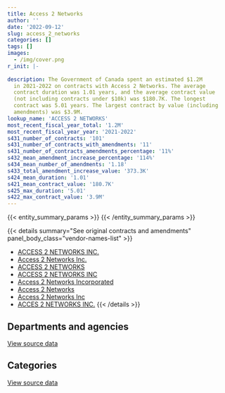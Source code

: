 ```yaml
---
title: Access 2 Networks
author: ''
date: '2022-09-12'
slug: access_2_networks
categories: []
tags: []
images:
  - /img/cover.png
r_init: |-
  
description: The Government of Canada spent an estimated $1.2M
  in 2021-2022 on contracts with Access 2 Networks. The average
  contract duration was 1.01 years, and the average contract value
  (not including contracts under $10k) was $180.7K. The longest
  contract was 5.01 years. The largest contract by value (including
  amendments) was $3.9M.
lookup_name: 'ACCESS 2 NETWORKS'
most_recent_fiscal_year_total: '1.2M'
most_recent_fiscal_year_year: '2021-2022'
s431_number_of_contracts: '101'
s431_number_of_contracts_with_amendments: '11'
s431_number_of_contracts_amendments_percentage: '11%'
s432_mean_amendment_increase_percentage: '114%'
s434_mean_number_of_amendments: '1.18'
s433_total_amendment_increase_value: '373.3K'
s424_mean_duration: '1.01'
s421_mean_contract_value: '180.7K'
s425_max_duration: '5.01'
s422_max_contract_value: '3.9M'
---
```


<script src="/rmarkdown-libs/htmlwidgets/htmlwidgets.js"></script>
<link href="/rmarkdown-libs/datatables-css/datatables-crosstalk.css" rel="stylesheet" />
<script src="/rmarkdown-libs/datatables-binding/datatables.js"></script>
<script src="/rmarkdown-libs/jquery/jquery-3.6.0.min.js"></script>
<link href="/rmarkdown-libs/dt-core-bootstrap/css/dataTables.bootstrap.min.css" rel="stylesheet" />
<link href="/rmarkdown-libs/dt-core-bootstrap/css/dataTables.bootstrap.extra.css" rel="stylesheet" />
<script src="/rmarkdown-libs/dt-core-bootstrap/js/jquery.dataTables.min.js"></script>
<script src="/rmarkdown-libs/dt-core-bootstrap/js/dataTables.bootstrap.min.js"></script>
<link href="/rmarkdown-libs/crosstalk/css/crosstalk.min.css" rel="stylesheet" />
<script src="/rmarkdown-libs/crosstalk/js/crosstalk.min.js"></script>
<script src="/rmarkdown-libs/htmlwidgets/htmlwidgets.js"></script>
<link href="/rmarkdown-libs/datatables-css/datatables-crosstalk.css" rel="stylesheet" />
<script src="/rmarkdown-libs/datatables-binding/datatables.js"></script>
<script src="/rmarkdown-libs/jquery/jquery-3.6.0.min.js"></script>
<link href="/rmarkdown-libs/dt-core-bootstrap/css/dataTables.bootstrap.min.css" rel="stylesheet" />
<link href="/rmarkdown-libs/dt-core-bootstrap/css/dataTables.bootstrap.extra.css" rel="stylesheet" />
<script src="/rmarkdown-libs/dt-core-bootstrap/js/jquery.dataTables.min.js"></script>
<script src="/rmarkdown-libs/dt-core-bootstrap/js/dataTables.bootstrap.min.js"></script>
<link href="/rmarkdown-libs/crosstalk/css/crosstalk.min.css" rel="stylesheet" />
<script src="/rmarkdown-libs/crosstalk/js/crosstalk.min.js"></script>

{{< entity_summary_params >}}
{{< /entity_summary_params >}}

{{< details summary="See original contracts and amendments" panel_body_class="vendor-names-list" >}}
- [ACCESS 2 NETWORKS INC.](https://search.open.canada.ca/en/ct/?sort=contract_value_f%20desc&page=1&search_text=%22ACCESS%202%20NETWORKS%20INC.%22)
- [Access 2 Networks Inc.](https://search.open.canada.ca/en/ct/?sort=contract_value_f%20desc&page=1&search_text=%22Access%202%20Networks%20Inc.%22)
- [ACCESS 2 NETWORKS](https://search.open.canada.ca/en/ct/?sort=contract_value_f%20desc&page=1&search_text=%22ACCESS%202%20NETWORKS%22)
- [ACCESS 2 NETWORKS INC](https://search.open.canada.ca/en/ct/?sort=contract_value_f%20desc&page=1&search_text=%22ACCESS%202%20NETWORKS%20INC%22)
- [Access 2 Networks Incorporated](https://search.open.canada.ca/en/ct/?sort=contract_value_f%20desc&page=1&search_text=%22Access%202%20Networks%20Incorporated%22)
- [Access 2 Networks](https://search.open.canada.ca/en/ct/?sort=contract_value_f%20desc&page=1&search_text=%22Access%202%20Networks%22)
- [Access 2 Networks Inc](https://search.open.canada.ca/en/ct/?sort=contract_value_f%20desc&page=1&search_text=%22Access%202%20Networks%20Inc%22)
- [ACCES 2 NETWORKS INC.](https://search.open.canada.ca/en/ct/?sort=contract_value_f%20desc&page=1&search_text=%22ACCES%202%20NETWORKS%20INC.%22)
{{< /details >}}

## Departments and agencies

<div id="htmlwidget-1" style="width:100%;height:auto;" class="datatables html-widget"></div>
<script type="application/json" data-for="htmlwidget-1">{"x":{"style":"bootstrap","filter":"none","vertical":false,"data":[["<a href=\"/departments/cbsa-asfc/\">Canada Border Services Agency<\/a>","<a href=\"/departments/cra-arc/\">Canada Revenue Agency<\/a>","<a href=\"/departments/crtc/\">Canadian Radio-television and Telecommunications Commission<\/a>","<a href=\"/departments/csa-asc/\">Canadian Space Agency<\/a>","<a href=\"/departments/cta-otc/\">Canadian Transportation Agency<\/a>","<a href=\"/departments/dfatd-maecd/\">Global Affairs Canada<\/a>","<a href=\"/departments/dfo-mpo/\">Fisheries and Oceans Canada<\/a>","<a href=\"/departments/dnd-mdn/\">National Defence<\/a>","<a href=\"/departments/fcac-acfc/\">Financial Consumer Agency of Canada<\/a>","<a href=\"/departments/nrc-cnrc/\">National Research Council Canada<\/a>","<a href=\"/departments/nserc-crsng/\">Natural Sciences and Engineering Research Council of Canada<\/a>","<a href=\"/departments/osgg-bsgg/\">Office of the Secretary to the Governor General<\/a>","<a href=\"/departments/rcmp-grc/\">Royal Canadian Mounted Police<\/a>","<a href=\"/departments/ssc-spc/\">Shared Services Canada<\/a>"],[null,6758.82,27284.21,null,18110.66,null,145431,206610.08,null,null,517245.38,null,10644.6,4124009.08],[null,16092.86,41672.05,null,2356.05,null,null,184913.02,160838.55,null,288884.25,448.04,null,1145700.94],[405896,28529.42,65295.6,24218.47,26387.7,12388.48,null,52832.99,48016.86,null,98274.69,40503.68,null,913635.18],[null,null,14988.75,null,null,null,null,87908.49,45774.38,17936.1,119896.35,24931.99,null,842579.64]],"container":"<table class=\"table table-striped table-hover row-border order-column display\">\n  <thead>\n    <tr>\n      <th>Department<\/th>\n      <th>2018-2019<\/th>\n      <th>2019-2020<\/th>\n      <th>2020-2021<\/th>\n      <th>2021-2022<\/th>\n    <\/tr>\n  <\/thead>\n<\/table>","options":{"order":[[4,"desc"]],"pageLength":10,"autoWidth":true,"columnDefs":[{"targets":1,"render":"function(data, type, row, meta) {\n    return type !== 'display' ? data : DTWidget.formatCurrency(data, \"$\", 2, 3, \",\", \".\", true, null);\n  }"},{"targets":2,"render":"function(data, type, row, meta) {\n    return type !== 'display' ? data : DTWidget.formatCurrency(data, \"$\", 2, 3, \",\", \".\", true, null);\n  }"},{"targets":3,"render":"function(data, type, row, meta) {\n    return type !== 'display' ? data : DTWidget.formatCurrency(data, \"$\", 2, 3, \",\", \".\", true, null);\n  }"},{"targets":4,"render":"function(data, type, row, meta) {\n    return type !== 'display' ? data : DTWidget.formatCurrency(data, \"$\", 2, 3, \",\", \".\", true, null);\n  }"},{"width":"16%","targets":[1,2,3,4]},{"className":"dt-right","targets":[1,2,3,4]}],"orderClasses":false}},"evals":["options.columnDefs.0.render","options.columnDefs.1.render","options.columnDefs.2.render","options.columnDefs.3.render"],"jsHooks":[]}</script>
<p class="text-right">
<a href="https://github.com/GoC-Spending/contracts-data/tree/main/data/out/vendors/access_2_networks/summary_by_fiscal_year_by_department.csv" class="source-data-link btn btn-link">View source data</a>
</p>

## Categories

<div id="htmlwidget-2" style="width:100%;height:auto;" class="datatables html-widget"></div>
<script type="application/json" data-for="htmlwidget-2">{"x":{"style":"bootstrap","filter":"none","vertical":false,"data":[["<a href=\"/categories/defence/\">Defence<\/a>","<a href=\"/categories/information_technology/\">Information technology<\/a>"],[206610.08,4849483.75],[184913.02,1655992.74],[52832.99,1663146.08],[87908.49,1066107.2]],"container":"<table class=\"table table-striped table-hover row-border order-column display\">\n  <thead>\n    <tr>\n      <th>Category<\/th>\n      <th>2018-2019<\/th>\n      <th>2019-2020<\/th>\n      <th>2020-2021<\/th>\n      <th>2021-2022<\/th>\n    <\/tr>\n  <\/thead>\n<\/table>","options":{"order":[[4,"desc"]],"dom":"t","pageLength":30,"autoWidth":true,"columnDefs":[{"targets":1,"render":"function(data, type, row, meta) {\n    return type !== 'display' ? data : DTWidget.formatCurrency(data, \"$\", 2, 3, \",\", \".\", true, null);\n  }"},{"targets":2,"render":"function(data, type, row, meta) {\n    return type !== 'display' ? data : DTWidget.formatCurrency(data, \"$\", 2, 3, \",\", \".\", true, null);\n  }"},{"targets":3,"render":"function(data, type, row, meta) {\n    return type !== 'display' ? data : DTWidget.formatCurrency(data, \"$\", 2, 3, \",\", \".\", true, null);\n  }"},{"targets":4,"render":"function(data, type, row, meta) {\n    return type !== 'display' ? data : DTWidget.formatCurrency(data, \"$\", 2, 3, \",\", \".\", true, null);\n  }"},{"width":"16%","targets":[1,2,3,4]},{"className":"dt-right","targets":[1,2,3,4]}],"orderClasses":false,"lengthMenu":[10,25,30,50,100]}},"evals":["options.columnDefs.0.render","options.columnDefs.1.render","options.columnDefs.2.render","options.columnDefs.3.render"],"jsHooks":[]}</script>
<p class="text-right">
<a href="https://github.com/GoC-Spending/contracts-data/tree/main/data/out/vendors/access_2_networks/summary_by_fiscal_year_by_category.csv" class="source-data-link btn btn-link">View source data</a>
</p>
